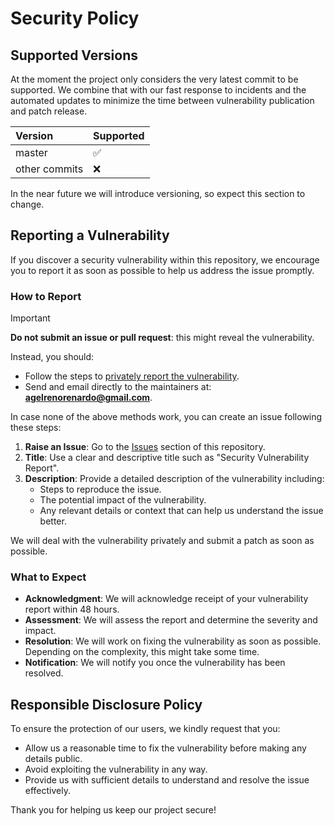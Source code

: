 # Security Policy

## Supported Versions

At the moment the project only considers the very latest commit to be supported.
We combine that with our fast response to incidents and the automated updates
to minimize the time between vulnerability publication and patch release.

| Version       | Supported          |
| :------------ | :----------------- |
| master        | :white_check_mark: |
| other commits | :x:                |

In the near future we will introduce versioning, so expect this section to change.

## Reporting a Vulnerability

If you discover a security vulnerability within this repository, we encourage you to report it as soon as possible to help us address the issue promptly.

### How to Report

> [!IMPORTANT]
> **Do not submit an issue or pull request**: this might reveal the vulnerability.

Instead, you should:

- Follow the steps to [privately report the vulnerability](https://docs.github.com/en/code-security/security-advisories/guidance-on-reporting-and-writing-information-about-vulnerabilities/privately-reporting-a-security-vulnerability).
- Send and email directly to the maintainers at: **agelrenorenardo@gmail.com**.

In case none of the above methods work, you can create an issue following these steps:

1. **Raise an Issue**: Go to the [Issues](https://github.com/your-repo/issues) section of this repository.
2. **Title**: Use a clear and descriptive title such as "Security Vulnerability Report".
3. **Description**: Provide a detailed description of the vulnerability including:
   - Steps to reproduce the issue.
   - The potential impact of the vulnerability.
   - Any relevant details or context that can help us understand the issue better.

We will deal with the vulnerability privately and submit a patch as soon as possible.

### What to Expect

- **Acknowledgment**: We will acknowledge receipt of your vulnerability report within 48 hours.
- **Assessment**: We will assess the report and determine the severity and impact.
- **Resolution**: We will work on fixing the vulnerability as soon as possible. Depending on the complexity, this might take some time.
- **Notification**: We will notify you once the vulnerability has been resolved.

## Responsible Disclosure Policy

To ensure the protection of our users, we kindly request that you:

- Allow us a reasonable time to fix the vulnerability before making any details public.
- Avoid exploiting the vulnerability in any way.
- Provide us with sufficient details to understand and resolve the issue effectively.

Thank you for helping us keep our project secure!
